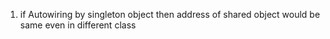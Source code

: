 1. if Autowiring by singleton object then address of shared object would be same even in different class 